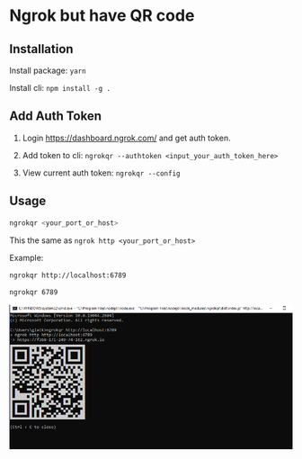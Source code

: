 # Ngrok but have QR code

## Installation
Install package: `yarn`

Install cli: `npm install -g .`
## Add Auth Token
1. Login https://dashboard.ngrok.com/ and get auth token.

2. Add token to cli: `ngrokqr --authtoken <input_your_auth_token_here>`

3. View current auth token: `ngrokqr --config`
## Usage
```bash
ngrokqr <your_port_or_host>
```
This the same as `ngrok http <your_port_or_host>`

Example: 
```bash
ngrokqr http://localhost:6789
```

```bash
ngrokqr 6789
```

![ngrokqr http://localhost:6789](screenshots/screenshot-1.png "ngrokqr http://localhost:6789")
